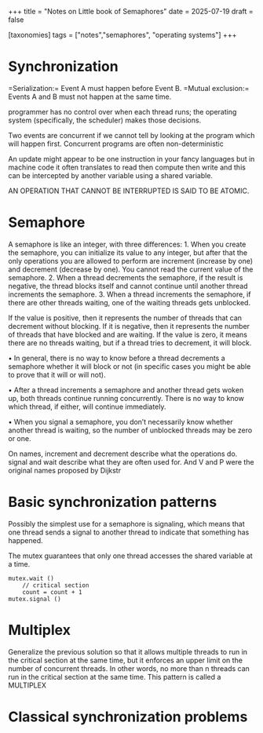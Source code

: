 +++
title = "Notes on Little book of Semaphores"
date = 2025-07-19
draft = false

[taxonomies]
tags = ["notes","semaphores", "operating systems"]
+++
# Synchronization

=Serialization:= Event A must happen before Event B.
=Mutual exclusion:= Events A and B must not happen at the same time.

programmer has no control over when each thread runs; the operating system (specifically, the scheduler) makes those decisions.

Two events are concurrent if we cannot tell by looking at the program which will happen first. Concurrent programs are often non-deterministic

An update might appear to be one instruction in your fancy languages but in machine code it often translates to read then compute then write and this can be intercepted by another variable using a shared variable.

AN OPERATION THAT CANNOT BE INTERRUPTED IS SAID TO BE ATOMIC.

# Semaphore

A semaphore is like an integer, with three differences:
    1. When you create the semaphore, you can initialize its value to any integer, but after that the only operations you are allowed to perform are increment (increase by one) and decrement (decrease by one). You cannot read the current value of the semaphore.
    2. When a thread decrements the semaphore, if the result is negative, the thread blocks itself and cannot continue until another thread increments the semaphore.
    3. When a thread increments the semaphore, if there are other threads waiting, one of the waiting threads gets unblocked.

If the value is positive, then it represents the number of threads that can decrement without blocking. If it is negative, then it represents the number of threads that have blocked and are waiting. If the value is zero, it means there are no threads waiting, but if a thread tries to decrement, it will block.

• In general, there is no way to know before a thread decrements a semaphore whether it will block or not (in specific cases you might be able to prove that it will or will not).

• After a thread increments a semaphore and another thread gets woken up, both threads continue running concurrently. There is no way to know which thread, if either, will continue immediately.

• When you signal a semaphore, you don’t necessarily know whether another thread is waiting, so the number of unblocked threads may be zero or one.

On names,
    increment and decrement describe what the operations do. signal and wait describe what they are often used for. And V and P were the original names proposed by Dijkstr

# Basic synchronization patterns

Possibly the simplest use for a semaphore is signaling, which means that one thread sends a signal to another thread to indicate that something has happened.

The mutex guarantees that only one thread accesses the shared variable at a time.

```
mutex.wait ()
    // critical section
    count = count + 1
mutex.signal ()
```

# Multiplex
Generalize the previous solution so that it allows multiple threads to
run in the critical section at the same time, but it enforces an upper limit on
the number of concurrent threads. In other words, no more than n threads can
run in the critical section at the same time. This pattern is called a MULTIPLEX

# Classical synchronization problems


